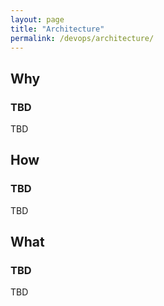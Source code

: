 ```yaml
---
layout: page
title: "Architecture"
permalink: /devops/architecture/
---
```

## Why
### TBD
TBD

## How
### TBD
TBD

## What
### TBD
TBD
